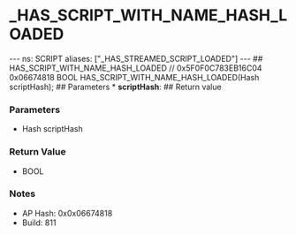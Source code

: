 # _HAS_SCRIPT_WITH_NAME_HASH_LOADED

--- ns: SCRIPT aliases: ["_HAS_STREAMED_SCRIPT_LOADED"] --- ## HAS_SCRIPT_WITH_NAME_HASH_LOADED  // 0x5F0F0C783EB16C04 0x06674818 BOOL HAS_SCRIPT_WITH_NAME_HASH_LOADED(Hash scriptHash);   ## Parameters * **scriptHash**:  ## Return value

### Parameters
* Hash scriptHash

### Return Value
* BOOL

### Notes
* AP Hash: 0x0x06674818
* Build: 811

